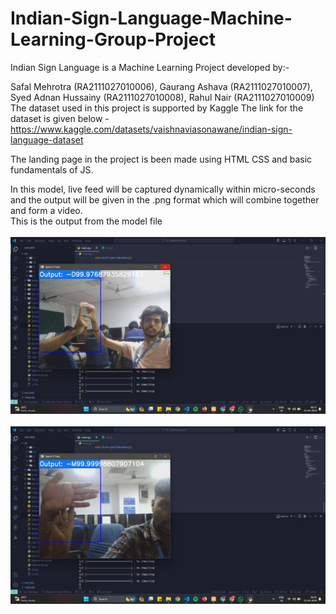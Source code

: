 # Indian-Sign-Language-Machine-Learning-Group-Project

Indian Sign Language is a Machine Learning Project developed by:-

Safal Mehrotra (RA2111027010006),
Gaurang Ashava (RA2111027010007),
Syed Adnan Hussainy (RA2111027010008),
Rahul Nair (RA2111027010009)
<br>
The dataset used in this project is supported by Kaggle 
The link for the dataset is given below - <href> https://www.kaggle.com/datasets/vaishnaviasonawane/indian-sign-language-dataset </href>

The landing page in the project is been made using HTML CSS and basic fundamentals of JS.

In this model, live feed will be captured dynamically within micro-seconds and the output will be given in the .png format which will combine together and form a video.
<br>
This is the output from the model file 
<br>
<br>
<img src="images/temp1.jpg" alt="output">
<br>
<br>
<img src="images/temp2.jpg" alt="output">
<br>
